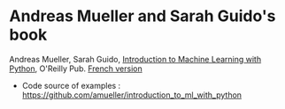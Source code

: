 # Andreas Mueller and Sarah Guido's book

Andreas Mueller, Sarah Guido, [Introduction to Machine Learning with Python](https://www.oreilly.com/library/view/introduction-to-machine/9781449369880/), O'Reilly Pub. [French version](https://www.eyrolles.com/Informatique/Livre/le-machine-learning-avec-python-9782412034460/)

* Code source of examples : https://github.com/amueller/introduction_to_ml_with_python


